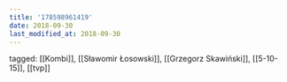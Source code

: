```yaml
---
title: '178598961419'
date: 2018-09-30
last_modified_at: 2018-09-30
---
```

tagged: [[Kombi]], [[Sławomir Łosowski]], [[Grzegorz Skawiński]], [[5-10-15]], [[tvp]]
<iframe frameborder="0" height="1" id="ga_target" scrolling="no" style="background-color:transparent; overflow:hidden; position:absolute; top:0; left:0; z-index:9999;" width="1"></iframe>